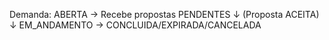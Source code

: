 Demanda: ABERTA → Recebe propostas PENDENTES
          ↓
          (Proposta ACEITA)
          ↓
        EM_ANDAMENTO → CONCLUIDA/EXPIRADA/CANCELADA

        